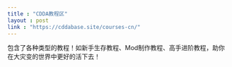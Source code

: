 ```yaml
---
title : "CDDA教程区"
layout : post
link : "https://cddabase.site/courses-cn/"
---
```

包含了各种类型的教程！如新手生存教程、Mod制作教程、高手进阶教程，助你在大灾变的世界中更好的活下去！